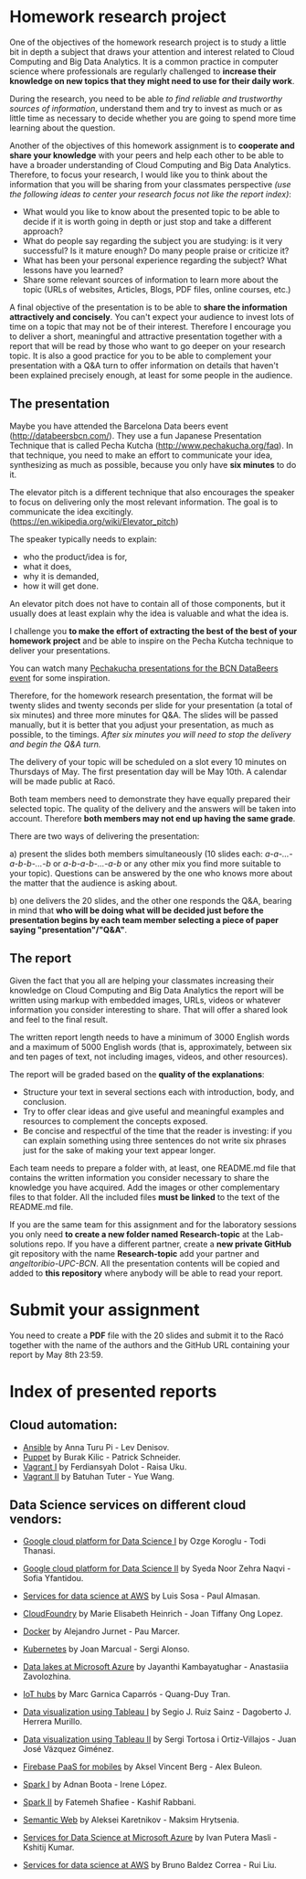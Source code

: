 # Homework research project

One of the objectives of the homework research project is to study a little bit in depth a subject that draws your attention and interest related to Cloud Computing and Big Data Analytics. It is a common practice in computer science where professionals are regularly challenged to **increase their knowledge on new topics that they might need to use for their daily work**. 

During the research, you need to be able *to find reliable and trustworthy sources of information*, understand them and try to invest as much or as little time as necessary to decide whether you are going to spend more time learning about the question.

Another of the objectives of this homework assignment is to **cooperate and share your knowledge** with your peers and help each other to be able to have a broader understanding of Cloud Computing and Big Data Analytics. Therefore, to focus your research, I would like you to think about the information that you will be sharing from your classmates perspective *(use the following ideas to center your research focus not like the report index)*: 
- What would you like to know about the presented topic to be able to decide if it is worth going in depth or just stop and take a different approach?
- What do people say regarding the subject you are studying: is it very successful? Is it mature enough? Do many people praise or criticize it?
- What has been your personal experience regarding the subject? What lessons have you learned?
- Share some relevant sources of information to learn more about the topic (URLs of websites, Articles, Blogs, PDF files, online courses, etc.)

A final objective of the presentation is to be able to **share the information attractively and concisely**. You can't expect your audience to invest lots of time on a topic that may not be of their interest. Therefore I encourage you to deliver a short, meaningful and attractive presentation together with a report that will be read by those who want to go deeper on your research topic. It is also a good practice for you to be able to complement your presentation with a Q&A turn to offer information on details that haven't been explained precisely enough, at least for some people in the audience.

## The presentation

Maybe you have attended the Barcelona Data beers event (http://databeersbcn.com/). They use a fun Japanese Presentation Technique that is called Pecha Kutcha (http://www.pechakucha.org/faq). In that technique, you need to make an effort to communicate your idea, synthesizing as much as possible, because you only have **six minutes** to do it.

The elevator pitch is a different technique that also encourages the speaker to focus on delivering only the most relevant information. The goal is to communicate the idea excitingly. (https://en.wikipedia.org/wiki/Elevator_pitch)

The speaker typically needs to explain:
- who the product/idea is for, 
- what it does, 
- why it is demanded, 
- how it will get done. 

An elevator pitch does not have to contain all of those components, but it usually does at least explain why the idea is valuable and what the idea is. 

I challenge you **to make the effort of extracting the best of the best of your homework project** and be able to inspire on the Pecha Kutcha technique to deliver your presentations.

You can watch many [Pechakucha presentations for the BCN DataBeers event](https://www.youtube.com/channel/UCGhaRXo3qMJHMFH62wCB0Gg/videos) for some inspiration.

Therefore, for the homework research presentation, the format will be twenty slides and twenty seconds per slide for your presentation (a total of six minutes) and three more minutes for Q&A. The slides will be passed manually, but it is better that you adjust your presentation, as much as possible, to the timings. *After six minutes you will need to stop the delivery and begin the Q&A turn.*

The delivery of your topic will be scheduled on a slot every 10 minutes on Thursdays of May. The first presentation day will be May 10th. A calendar will be made public at Racó.

Both team members need to demonstrate they have equally prepared their selected topic. The quality of the delivery and the answers will be taken into account. Therefore **both members may not end up having the same grade**. 

There are two ways of delivering the presentation:

a) present the slides both members simultaneously (10 slides each: *a-a-...-a-b-b-...-b* or *a-b-a-b-...-a-b* or any other mix you find more suitable to your topic). Questions can be answered by the one who knows more about the matter that the audience is asking about. 

b) one delivers the 20 slides, and the other one responds the Q&A, bearing in mind that **who will be doing what will be decided just before the presentation begins by each team member selecting a piece of paper saying "presentation"/"Q&A"**.

## The report

Given the fact that you all are helping your classmates increasing their knowledge on Cloud Computing and Big Data Analytics the report will be written using markup with embedded images, URLs, videos or whatever information you consider interesting to share. That will offer a shared look and feel to the final result.

The written report length needs to have a minimum of 3000 English words and a maximum of 5000 English words (that is, approximately, between six and ten pages of text, not including images, videos, and other resources).

The report will be graded based on the **quality of the explanations**: 
- Structure your text in several sections each with introduction, body, and conclusion.
- Try to offer clear ideas and give useful and meaningful examples and resources to complement the concepts exposed.
- Be concise and respectful of the time that the reader is investing: if you can explain something using three sentences do not write six phrases just for the sake of making your text appear longer.

Each team needs to prepare a folder with, at least, one README.md file that contains the written information you consider necessary to share the knowledge you have acquired. Add the images or other complementary files to that folder. All the included files **must be linked** to the text of the README.md file.

If you are the same team for this assignment and for the laboratory sessions you only need **to create a new folder named Research-topic** at the Lab-solutions repo. If you have a different partner, create a **new private GitHub** git repository with the name **Research-topic** add your partner and *angeltoribio-UPC-BCN*. All the presentation contents will be copied and added to **this repository** where anybody will be able to read your report.

# Submit your assignment

You need to create a **PDF** file with the 20 slides and submit it to the Racó together with the name of the authors and the GitHub URL containing your report by May 8th 23:59.

# Index of presented reports

## Cloud automation:

- [Ansible](./denisovlev/README.md) by Anna Turu Pi - Lev Denisov.
- [Puppet](./patrick-s-upc/README.md) by Burak Kilic - Patrick Schneider.
- [Vagrant I](./ferdidolot/README.md) by Ferdiansyah Dolot - Raisa Uku.
- [Vagrant II](./tuterbatuhan/README.md) by Batuhan Tuter - Yue Wang.

## Data Science services on different cloud vendors:

- [Google cloud platform for Data Science I](./todithanasi/README.md) by Ozge Koroglu - Todi Thanasi.

- [Google cloud platform for Data Science II](./syfantid/README.md) by Syeda Noor Zehra Naqvi - Sofia Yfantidou.


- [Services for data science at AWS](./paulalm94/README.md) by Luis Sosa - Paul Almasan.


- [CloudFoundry](./marBDMA/README.md) by Marie Elisabeth Heinrich - Joan Tiffany Ong Lopez.
- [Docker](./PauUPC/README.md) by Alejandro Jurnet - Pau Marcer.
- [Kubernetes](./kiey/README.md) by Joan Marcual - Sergi Alonso.

- [Data lakes at Microsoft Azure](./jayanthi456/README.md) by Jayanthi Kambayatughar - Anastasiia Zavolozhina.
- [IoT hubs](./duy-tran/README.md) by Marc Garnica Caparrós - Quang-Duy Tran.


- [Data visualization using Tableau I](./sergiers3/README.md) by Segio J. Ruiz Sainz - Dagoberto J. Herrera Murillo.
- [Data visualization using Tableau II](./JuanjoVG/README.md) by Sergi Tortosa i Ortiz-Villajos - Juan José Vázquez Giménez.

- [Firebase PaaS for mobiles](./GeneralVincento/README.md) by Aksel Vincent Berg - Alex Buleon.


- [Spark I](./IreneMLC/README.md) by Adnan Boota - Irene López.
- [Spark II](./Kashif-Rabbani/README.md) by Fatemeh Shafiee - Kashif Rabbani.


- [Semantic Web](./start-and-solve/README.md) by Aleksei Karetnikov - Maksim Hrytsenia.


- [Services for Data Science at Microsoft Azure](./IllSc/README.md) by Ivan Putera Masli - Kshitij Kumar.

- [Services for data science at AWS](./behbc/README.md) by Bruno Baldez Correa - Rui Liu.

